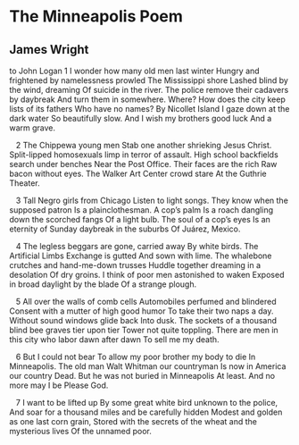 # The Minneapolis Poem
## James Wright
to John Logan
1
I wonder how many old men last winter
Hungry and frightened by namelessness prowled
The Mississippi shore
Lashed blind by the wind, dreaming
Of suicide in the river.
The police remove their cadavers by daybreak
And turn them in somewhere.
Where?
How does the city keep lists of its fathers
Who have no names?
By Nicollet Island I gaze down at the dark water
So beautifully slow.
And I wish my brothers good luck
And a warm grave.

   2
The Chippewa young men
Stab one another shrieking
Jesus Christ.
Split-lipped homosexuals limp in terror of assault.
High school backfields search under benches
Near the Post Office. Their faces are the rich
Raw bacon without eyes.
The Walker Art Center crowd stare
At the Guthrie Theater.

   3
Tall Negro girls from Chicago
Listen to light songs.
They know when the supposed patron
Is a plainclothesman.
A cop’s palm
Is a roach dangling down the scorched fangs
Of a light bulb.
The soul of a cop’s eyes
Is an eternity of Sunday daybreak in the suburbs
Of Juárez, Mexico.

   4
The legless beggars are gone, carried away
By white birds.
The Artificial Limbs Exchange is gutted
And sown with lime.
The whalebone crutches and hand-me-down trusses
Huddle together dreaming in a desolation
Of dry groins.
I think of poor men astonished to waken
Exposed in broad daylight by the blade
Of a strange plough.

   5
All over the walls of comb cells
Automobiles perfumed and blindered
Consent with a mutter of high good humor
To take their two naps a day.
Without sound windows glide back
Into dusk.
The sockets of a thousand blind bee graves tier upon tier
Tower not quite toppling.
There are men in this city who labor dawn after dawn
To sell me my death.

   6
But I could not bear
To allow my poor brother my body to die
In Minneapolis.
The old man Walt Whitman our countryman
Is now in America our country
Dead.
But he was not buried in Minneapolis
At least.
And no more may I be
Please God.

   7
I want to be lifted up
By some great white bird unknown to the police,
And soar for a thousand miles and be carefully hidden
Modest and golden as one last corn grain,
Stored with the secrets of the wheat and the mysterious lives
Of the unnamed poor.
